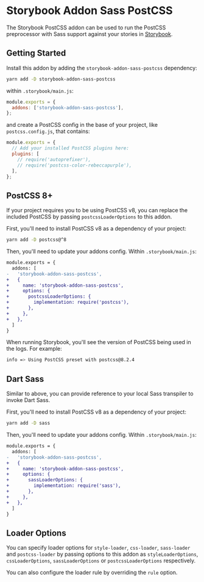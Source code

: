 # Storybook Addon Sass PostCSS

The Storybook PostCSS addon can be used to run the PostCSS preprocessor with Sass support against your stories in [Storybook](https://storybook.js.org).

## Getting Started

Install this addon by adding the `storybook-addon-sass-postcss` dependency:

```sh
yarn add -D storybook-addon-sass-postcss
```

within `.storybook/main.js`:

```js
module.exports = {
  addons: ['storybook-addon-sass-postcss'],
};
```

and create a PostCSS config in the base of your project, like `postcss.config.js`, that contains:

```js
module.exports = {
  // Add your installed PostCSS plugins here:
  plugins: [
    // require('autoprefixer'),
    // require('postcss-color-rebeccapurple'),
  ],
};
```

## PostCSS 8+

If your project requires you to be using PostCSS v8, you can replace the included PostCSS by passing `postcssLoaderOptions` to this addon.

First, you'll need to install PostCSS v8 as a dependency of your project:

```sh
yarn add -D postcss@^8
```

Then, you'll need to update your addons config. Within `.storybook/main.js`:

```diff
module.exports = {
  addons: [
-   'storybook-addon-sass-postcss',
+   {
+     name: 'storybook-addon-sass-postcss',
+     options: {
+       postcssLoaderOptions: {
+         implementation: require('postcss'),
+       },
+     },
+   },
  ]
}
```

When running Storybook, you'll see the version of PostCSS being used in the logs. For example:

```sh
info => Using PostCSS preset with postcss@8.2.4
```

## Dart Sass

Similar to above, you can provide reference to your local Sass transpiler to invoke Dart Sass.

First, you'll need to install PostCSS v8 as a dependency of your project:

```sh
yarn add -D sass
```

Then, you'll need to update your addons config. Within `.storybook/main.js`:

```diff
module.exports = {
  addons: [
-   'storybook-addon-sass-postcss',
+   {
+     name: 'storybook-addon-sass-postcss',
+     options: {
+       sassLoaderOptions: {
+         implementation: require('sass'),
+       },
+     },
+   },
  ]
}
```

## Loader Options

You can specify loader options for `style-loader`, `css-loader`, `sass-loader` and `postcss-loader` by passing options to this addon as `styleLoaderOptions`, `cssLoaderOptions`, `sassLoaderOptions` or `postcssLoaderOptions` respectively.

You can also configure the loader rule by overriding the `rule` option.
